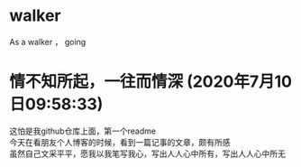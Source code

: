 # walker
As a walker ， going

# 情不知所起，一往而情深 (2020年7月10日09:58:33)
这怕是我github仓库上面，第一个readme <br/>
今天在看朋友个人博客的时候，看到一篇记事的文章，颇有所感 <br/>
虽然自己文采平平，愿我以我笔写我心，写出人人心中所有，写出人人心中所无
